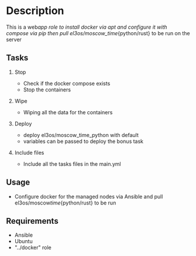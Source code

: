 # Description

This is a web*app role to install docker via apt and configure it with compose via pip then pull el3os/moscow_time*{python/rust} to be run on the server

## Tasks

1. Stop
   - Check if the docker compose exists
   - Stop the containers
2. Wipe

   - Wiping all the data for the containers

3. Deploy

   - deploy el3os/moscow_time_python with default
   - variables can be passed to deploy the bonus task

4. Include files
   - Include all the tasks files in the main.yml

## Usage

- Configure docker for the managed nodes via Ansible and pull el3os/moscow*time*{python/rust} to be run

## Requirements

- Ansible
- Ubuntu
- "../docker" role
